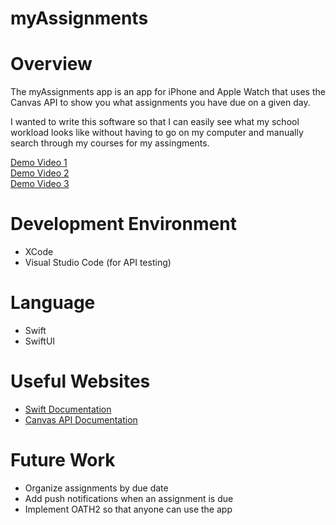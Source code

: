 # myAssignments

# Overview

The myAssignments app is an app for iPhone and Apple Watch that uses the Canvas API to show you what assignments you have due on a given day. 

I wanted to write this software so that I can easily see what my school workload looks like without having to go on my computer and manually search through my courses for my assingments.

[Demo Video 1](https://youtu.be/dAJyiCvCebc)  
[Demo Video 2](https://youtu.be/ZUabN2n3pX8)  
[Demo Video 3](https://youtu.be/H_V5WmcqDuA)

# Development Environment

* XCode
* Visual Studio Code (for API testing)

# Language

* Swift
* SwiftUI

# Useful Websites

* [Swift Documentation](https://developer.apple.com/documentation/swift)
* [Canvas API Documentation](https://canvas.instructure.com/doc/api/)

# Future Work

* Organize assignments by due date
* Add push notifications when an assignment is due
* Implement OATH2 so that anyone can use the app

